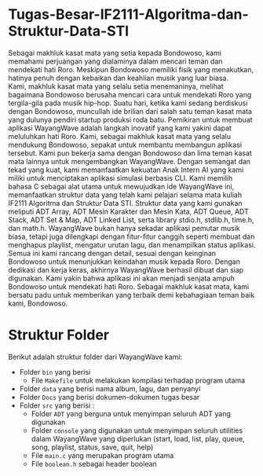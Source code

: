 # Tugas-Besar-IF2111-Algoritma-dan-Struktur-Data-STI
Sebagai makhluk kasat mata yang setia kepada Bondowoso, kami memahami perjuangan yang dialaminya dalam mencari teman dan mendekati hati Roro. Meskipun Bondowoso memiliki fisik yang menakutkan, hatinya penuh dengan kebaikan dan keahlian musik yang luar biasa.    
Kami, makhluk kasat mata yang selalu setia menemaninya, melihat bagaimana Bondowoso berusaha mencari cara untuk mendekati Roro yang tergila-gila pada musik hip-hop. Suatu hari, ketika kami sedang berdiskusi dengan Bondowoso, muncullah ide brilian dari salah satu teman kasat mata yang dulunya pendiri startup produksi roda batu.
Pemikiran untuk membuat aplikasi WayangWave adalah langkah inovatif yang kami yakini dapat meluluhkan hati Roro. Kami, sebagai makhluk kasat mata yang selalu mendukung Bondowoso, sepakat untuk membantu membangun aplikasi tersebut. Kami pun bekerja sama dengan Bondowoso dan lima teman kasat mata lainnya untuk mengembangkan WayangWave.
Dengan semangat dan tekad yang kuat, kami memanfaatkan kekuatan Anak Intern AI yang kami miliki untuk menciptakan aplikasi simulasi berbasis CLI. Kami memilih bahasa C sebagai alat utama untuk mewujudkan ide WayangWave ini, memanfaatkan struktur data yang telah kami pelajari selama mata kuliah IF2111 Algoritma dan Struktur Data STI. Struktur data yang kami gunakan meliputi ADT Array, ADT Mesin Karakter dan Mesin Kata, ADT Queue, ADT Stack, ADT Set & Map, ADT Linked List, serta library stdio.h, stdlib.h, time.h, dan math.h.
WayangWave bukan hanya sekadar aplikasi pemutar musik biasa, tetapi juga dilengkapi dengan fitur-fitur canggih seperti membuat dan menghapus playlist, mengatur urutan lagu, dan menampilkan status aplikasi. Semua ini kami rancang dengan detail, sesuai dengan keinginan Bondowoso untuk menunjukkan keindahan musik kepada Roro.
Dengan dedikasi dan kerja keras, akhirnya WayangWave berhasil dibuat dan siap digunakan. Kami yakin bahwa aplikasi ini akan menjadi senjata ampuh Bondowoso untuk mendekati hati Roro. Sebagai makhluk kasat mata, kami bersatu padu untuk memberikan yang terbaik demi kebahagiaan teman baik kami, Bondowoso.

# Struktur Folder
Berikut adalah struktur folder dari WayangWave kami:
- Folder `bin` yang berisi
  - File `Makefile` untuk melakukan kompilasi terhadap program utama
- Folder `data` yang berisi nama album, lagu, dan penyanyi
- Folder `Docs` yang berisi dokumen-dokumen tugas besar
- Folder `src` yang berisi :
  - Folder `ADT` yang berguna untuk menyimpan seluruh ADT yang digunakan
  - Folder `console` yang digunakan untuk menyimpan seluruh utilities dalam WayangWave yang diperlukan (start, load, list, play, queue, song, playlist, status, save, quit, help)
  - File `main.c` yang merupakan program utama
  - File `boolean.h` sebagai header boolean
